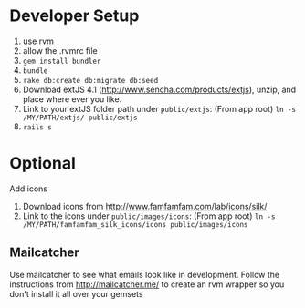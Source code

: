 # Developer Setup

1. use rvm
1. allow the .rvmrc file
1. `gem install bundler`
1. `bundle`
1. `rake db:create db:migrate db:seed`
1. Download extJS 4.1 (http://www.sencha.com/products/extjs), unzip, and place where ever you like.
1. Link to your extJS folder path under `public/extjs`: (From app root) `ln -s /MY/PATH/extjs/ public/extjs`
1. `rails s`

# Optional
 Add icons
 
1. Download icons from http://www.famfamfam.com/lab/icons/silk/
1. Link to the icons under `public/images/icons`: (From app root) `ln -s /MY/PATH/famfamfam_silk_icons/icons public/images/icons` 


## Mailcatcher

Use mailcatcher to see what emails look like in development.
Follow the instructions from http://mailcatcher.me/ to create an rvm wrapper so you don't install it all over your gemsets
